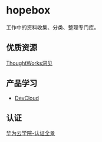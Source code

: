 # hopebox

工作中的资料收集、分类、整理专门库。

## 优质资源

[ThoughtWorks洞见](https://insights.thoughtworks.cn/)

## 产品学习

- [DevCloud](software/huawei/DevCloud.md)

## 认证

[华为云学院-认证全景](https://edu.huaweicloud.com/training)
